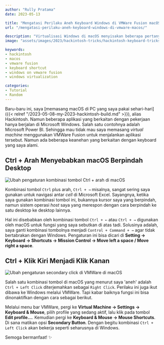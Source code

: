 ```yaml
---
author: "Rully Pratama"
date: 2023-05-13

title: "Mengatasi Perilaku Aneh Keyboard Windows di VMWare Fusion macOS"
url: "/mengatasi-perilaku-aneh-keyboard-windows-di-vmware-macos/"

description: "Virtualisasi Windows di macOS menyisakan beberapa pertanyaan aneh soal perilaku keyboard dan mouse"
image: "assets/images/2023/hackintosh-tricks/hackintosh-keyboard-tricks.jpeg"

keywords:
- hackintosh
- macos
- vmware fusion
- keyboard shortcut
- windows on vmware fusion
- windows virtualization

categories:
- Tutorial
- Random
---
```


Baru-baru ini, saya [memasang macOS di PC yang saya pakai sehari-hari]({{< relref "/2023-05-08-my-2023-hackintosh-build.md" >}}), alias Hackintosh. Namun beberapa aplikasi yang berkaitan dengan pekerjaan hanya berjalan di Microsoft Windows. Salah satu contohnya adalah Microsoft Power BI. Sehingga mau tidak mau saya memasang *virtual machine* menggunakan VMWare Fusion untuk menjalankan aplikasi tersebut. Namun ada beberapa keanehan yang berkaitan dengan keyboard yang saya alami.

## Ctrl + Arah Menyebabkan macOS Berpindah Desktop

![Ubah pengaturan kombinasi tombol Ctrl + arah di macOS](/assets/images/2023/hackintosh-tricks/ubah-pengaturan-move-space-macos.webp)

Kombinasi tombol `Ctrl` plus arah, `Ctrl + →` misalnya, sangat sering saya gunakan untuk navigasi antar *cell* di Microsoft Excel. Sayangnya, ketika saya gunakan kombinasi tombol ini, bukannya kursor saya yang berpindah, namun sistem operasi *host* saya yang merespon dengan cara berpindah ke satu desktop ke desktop lainnya.

Hal ini disebabkan oleh kombinasi tombol `Ctrl + ←` atau `Ctrl + →` digunakan oleh macOS untuk fungsi yang saya sebutkan di atas tadi. Solusinya adalah, saya ganti kombinasi tombolnya menjadi `Control + Command + →` agar tidak bertabrakan dengan Windows. Pengaturan ini bisa dicari di **Setting → Keyboard → Shortcuts → Mission Control → Move left a space / Move right a space**.

## Ctrl + Klik Kiri Menjadi Klik Kanan

![Ubah pengaturan secondary click di VMWare di macOS](/assets/images/2023/hackintosh-tricks/ubah-pengaturan-secondary-button-mouse-vmware-macos.webp)

Salah satu kombinasi tombol di macOS yang menurut saya 'aneh' adalah `Ctrl + Left Click` diterjemahkan sebagai `Right Click`. Perilaku ini juga ikut dibawa ke Windows melalui VMWare. Tapi kabar baiknya fungsi ini bisa dinonaktifkan dengan cara sebagai berikut.

Melalui menu bar VMWare, pergi ke **Virtual Machine → Settings → Keyboard & Mouse**, pilih profile yang sedang aktif, lalu klik pada tombol **Edit profile...**. Kemudian pergi ke **Keyboard & Mouse → Mouse Shortcuts**. Di sana matikan opsi **Secondary Button**. Dengan begitu kombinasi `Ctrl + Left Click` akan bekerja seperti seharusnya di Windows.

Semoga bermanfaat! ✨
